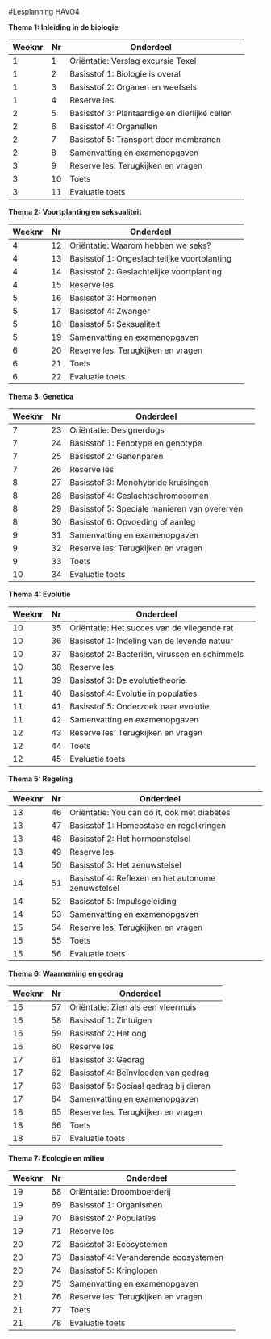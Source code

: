 #Lesplanning HAVO4



**Thema 1: Inleiding in de biologie**

| Weeknr | Nr  | Onderdeel                          |       |
|--------|-----|----------------------------------|-------|
| 1      | 1   | Oriëntatie: Verslag excursie Texel |       |
| 1      | 2   | Basisstof 1: Biologie is overal    |       |
| 1      | 3   | Basisstof 2: Organen en weefsels   |       |
| 1      | 4   | Reserve les                      |       |
| 2      | 5   | Basisstof 3: Plantaardige en dierlijke cellen |       |
| 2      | 6   | Basisstof 4: Organellen           |       |
| 2      | 7   | Basisstof 5: Transport door membranen |       |
| 2      | 8   | Samenvatting en examenopgaven    |       |
| 3      | 9   | Reserve les: Terugkijken en vragen |       |
| 3      | 10  | Toets                          |       |
| 3      | 11  | Evaluatie toets                |       |



**Thema 2: Voortplanting en seksualiteit**

| Weeknr | Nr  | Onderdeel                          |       |
|--------|-----|----------------------------------|-------|
| 4      | 12  | Oriëntatie: Waarom hebben we seks? |       |
| 4      | 13  | Basisstof 1: Ongeslachtelijke voortplanting |       |
| 4      | 14  | Basisstof 2: Geslachtelijke voortplanting |       |
| 4      | 15  | Reserve les                      |       |
| 5      | 16  | Basisstof 3: Hormonen            |       |
| 5      | 17  | Basisstof 4: Zwanger             |       |
| 5      | 18  | Basisstof 5: Seksualiteit        |       |
| 5      | 19  | Samenvatting en examenopgaven    |       |
| 6      | 20  | Reserve les: Terugkijken en vragen |       |
| 6      | 21  | Toets                          |       |
| 6      | 22  | Evaluatie toets                |       |



**Thema 3: Genetica**

| Weeknr | Nr  | Onderdeel                          |       |
|--------|-----|----------------------------------|-------|
| 7      | 23  | Oriëntatie: Designerdogs          |       |
| 7      | 24  | Basisstof 1: Fenotype en genotype |       |
| 7      | 25  | Basisstof 2: Genenparen           |       |
| 7      | 26  | Reserve les                      |       |
| 8      | 27  | Basisstof 3: Monohybride kruisingen |       |
| 8      | 28  | Basisstof 4: Geslachtschromosomen |       |
| 8      | 29  | Basisstof 5: Speciale manieren van overerven |       |
| 8      | 30  | Basisstof 6: Opvoeding of aanleg |       |
| 9      | 31  | Samenvatting en examenopgaven    |       |
| 9      | 32  | Reserve les: Terugkijken en vragen |       |
| 9      | 33  | Toets                          |       |
| 10     | 34  | Evaluatie toets                |       |



**Thema 4: Evolutie**

| Weeknr | Nr  | Onderdeel                          |       |
|--------|-----|----------------------------------|-------|
| 10     | 35  | Oriëntatie: Het succes van de vliegende rat |       |
| 10     | 36  | Basisstof 1: Indeling van de levende natuur |       |
| 10     | 37  | Basisstof 2: Bacteriën, virussen en schimmels |       |
| 10     | 38  | Reserve les                      |       |
| 11     | 39  | Basisstof 3: De evolutietheorie  |       |
| 11     | 40  | Basisstof 4: Evolutie in populaties |       |
| 11     | 41  | Basisstof 5: Onderzoek naar evolutie |       |
| 11     | 42  | Samenvatting en examenopgaven    |       |
| 12     | 43  | Reserve les: Terugkijken en vragen |       |
| 12     | 44  | Toets                          |       |
| 12     | 45  | Evaluatie toets                |       |



**Thema 5: Regeling**

| Weeknr | Nr  | Onderdeel                          |       |
|--------|-----|----------------------------------|-------|
| 13     | 46  | Oriëntatie: You can do it, ook met diabetes |       |
| 13     | 47  | Basisstof 1: Homeostase en regelkringen |       |
| 13     | 48  | Basisstof 2: Het hormoonstelsel  |       |
| 13     | 49  | Reserve les                      |       |
| 14     | 50  | Basisstof 3: Het zenuwstelsel   |       |
| 14     | 51  | Basisstof 4: Reflexen en het autonome zenuwstelsel |       |
| 14     | 52  | Basisstof 5: Impulsgeleiding    |       |
| 14     | 53  | Samenvatting en examenopgaven    |       |
| 15     | 54  | Reserve les: Terugkijken en vragen |       |
| 15     | 55  | Toets                          |       |
| 15     | 56  | Evaluatie toets                |       |


**Thema 6: Waarneming en gedrag**

| Weeknr | Nr  | Onderdeel                          |       |
|--------|-----|----------------------------------|-------|
| 16     | 57  | Oriëntatie: Zien als een vleermuis |       |
| 16     | 58  | Basisstof 1: Zintuigen            |       |
| 16     | 59  | Basisstof 2: Het oog              |       |
| 16     | 60  | Reserve les                      |       |
| 17     | 61  | Basisstof 3: Gedrag              |       |
| 17     | 62  | Basisstof 4: Beïnvloeden van gedrag |       |
| 17     | 63  | Basisstof 5: Sociaal gedrag bij dieren |       |
| 17     | 64  | Samenvatting en examenopgaven    |       |
| 18     | 65  | Reserve les: Terugkijken en vragen |       |
| 18     | 66  | Toets                          |       |
| 18     | 67  | Evaluatie toets                |       |


**Thema 7: Ecologie en milieu**

| Weeknr | Nr  | Onderdeel                          |       |
|--------|-----|----------------------------------|-------|
| 19     | 68  | Oriëntatie: Droomboerderij       |       |
| 19     | 69  | Basisstof 1: Organismen          |       |
| 19     | 70  | Basisstof 2: Populaties          |       |
| 19     | 71  | Reserve les                      |       |
| 20     | 72  | Basisstof 3: Ecosystemen         |       |
| 20     | 73  | Basisstof 4: Veranderende ecosystemen |       |
| 20     | 74  | Basisstof 5: Kringlopen          |       |
| 20     | 75  | Samenvatting en examenopgaven    |       |
| 21     | 76  | Reserve les: Terugkijken en vragen |       |
| 21     | 77  | Toets                          |       |
| 21     | 78  | Evaluatie toets                |       |




